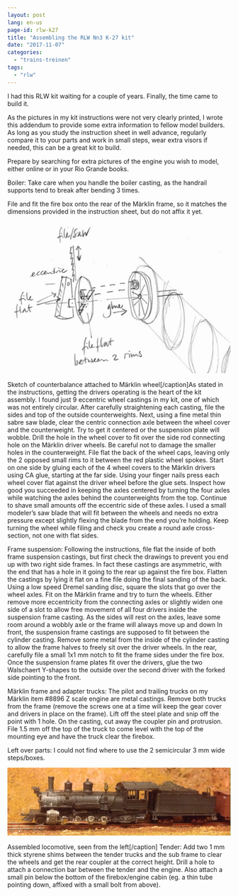 ```yaml
---
layout: post
lang: en-us
page-id: rlw-k27
title: "Assembling the RLW Nn3 K-27 kit"
date: "2017-11-07"
categories: 
  - "trains-treinen"
tags: 
  - "rlw"
---
```


I had this RLW kit waiting for a couple of years. Finally, the time came to build it.

As the pictures in my kit instructions were not very clearly printed, I wrote this
addendum to provide some extra information to fellow model builders. As long as you
study the instruction sheet in well advance, regularly compare it to your parts and
work in small steps, wear extra visors if needed, this can be a great kit to build.

Prepare by searching for extra pictures of the engine you wish to model, either online
or in your Rio Grande books.

Boiler: Take care when you handle the boiler casting, as the handrail supports tend
to break after bending 3 times.

File and fit the fire box onto the rear of the Märklin frame, so it matches the
dimensions provided in the instruction sheet, but do not affix it yet.

![Wheels](/assets/img/blog/K27_image1-1.jpg "Wheels")

Sketch of counterbalance attached to Märklin wheel\[/caption\]As stated in the
instructions, getting the drivers operating is the heart of the kit assembly.
I found just 9 eccentric wheel castings in my kit, one of which was not entirely
circular. After carefully straightening each casting, file the sides and top of
the outside counterweights. Next, using a fine metal thin sabre saw blade, clear
the centric connection axle between the wheel cover and the counterweight. Try
to get it centered or the suspension plate will wobble. Drill the hole in the wheel
cover to fit over the side rod connecting hole on the Märklin driver wheels.
Be careful not to damage the smaller holes in the counterweight. File flat the back
of the wheel caps, leaving only the 2 opposed small rims to it between the red
plastic wheel spokes. Start on one side by gluing each of the 4 wheel covers to
the Märklin drivers using CA glue, starting at the far side. Using your finger
nails press each wheel cover flat against the driver wheel before the glue sets.
Inspect how good you succeeded in keeping the axles centered by turning the four
axles while watching the axles behind the counterweights from the top. Continue
to shave small amounts off the eccentric side of these axles. I used a small modeler’s
saw blade that will fit between the wheels and needs no extra pressure except slightly
flexing the blade from the end you’re holding. Keep turning the wheel while filing
and check you create a round axle cross-section, not one with flat sides.

Frame suspension: Following the instructions, file flat the inside of both frame
suspension castings, but first check the drawings to prevent you end up with two
right side frames. In fact these castings are asymmetric, with the end that has
a hole in it going to the rear up against the fire box. Flatten the castings by
lying it flat on a fine file doing the final sanding of the back. Using a low
speed Dremel sanding disc, square the slots that go over the wheel axles. Fit
on the Märklin frame and try to turn the wheels. Either remove more eccentricity
from the connecting axles or slightly widen one side of a slot to allow free
movement of all four drivers inside the suspension frame casting. As the sides
will rest on the axles, leave some room around a wobbly axle or the frame will
always move up and down In front, the suspension frame castings are supposed to
fit between the cylinder casting. Remove some metal from the inside of the
cylinder casting to allow the frame halves to freely sit over the driver wheels.
In the rear, carefully file a small 1x1 mm notch to fit the frame sides under
the fire box. Once the suspension frame plates fit over the drivers, glue the
two Walschaert Y-shapes to the outside over the second driver with the forked
side pointing to the front.

Märklin frame and adapter trucks: The pilot and trailing trucks on my Märklin
item #8896 Z scale engine are metal castings. Remove both trucks from the frame
(remove the screws one at a time will keep the gear cover and drivers in place
on the frame). Lift off the steel plate and snip off the point with 1 hole.
On the casting, cut away the coupler pin and protrusion. File 1.5 mm off the
top of the truck to come level with the top of the mounting eye and have the
truck clear the firebox.

Left over parts: I could not find where to use the 2 semicircular 3 mm wide steps/boxes.

![K-27 Assembled](/assets/img/blog/img_6528-6.jpg "K-27 Assembled")

Assembled locomotive, seen from the left\[/caption\] Tender: Add two 1 mm thick
styrene shims between the tender trucks and the sub frame to clear the wheels
and get the rear coupler at the correct height. Drill a hole to attach a
connection bar between the tender and the engine. Also attach a small pin below
the bottom of the firebox/engine cabin (eg. a thin tube pointing down, affixed
with a small bolt from above).
